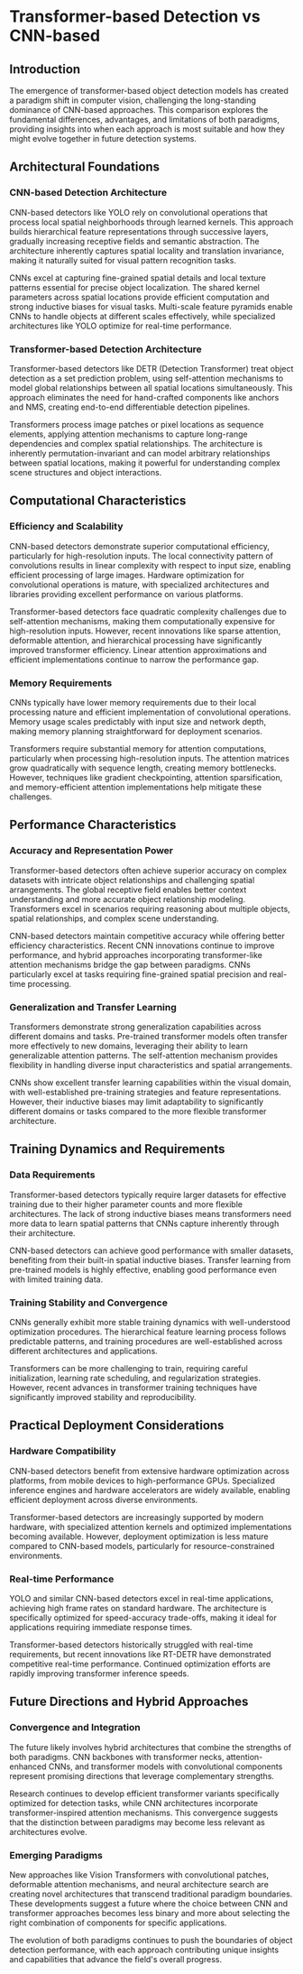 # Transformer-based Detection vs CNN-based

## Introduction

The emergence of transformer-based object detection models has created a paradigm shift in computer vision, challenging the long-standing dominance of CNN-based approaches. This comparison explores the fundamental differences, advantages, and limitations of both paradigms, providing insights into when each approach is most suitable and how they might evolve together in future detection systems.

## Architectural Foundations

### CNN-based Detection Architecture
CNN-based detectors like YOLO rely on convolutional operations that process local spatial neighborhoods through learned kernels. This approach builds hierarchical feature representations through successive layers, gradually increasing receptive fields and semantic abstraction. The architecture inherently captures spatial locality and translation invariance, making it naturally suited for visual pattern recognition tasks.

CNNs excel at capturing fine-grained spatial details and local texture patterns essential for precise object localization. The shared kernel parameters across spatial locations provide efficient computation and strong inductive biases for visual tasks. Multi-scale feature pyramids enable CNNs to handle objects at different scales effectively, while specialized architectures like YOLO optimize for real-time performance.

### Transformer-based Detection Architecture
Transformer-based detectors like DETR (Detection Transformer) treat object detection as a set prediction problem, using self-attention mechanisms to model global relationships between all spatial locations simultaneously. This approach eliminates the need for hand-crafted components like anchors and NMS, creating end-to-end differentiable detection pipelines.

Transformers process image patches or pixel locations as sequence elements, applying attention mechanisms to capture long-range dependencies and complex spatial relationships. The architecture is inherently permutation-invariant and can model arbitrary relationships between spatial locations, making it powerful for understanding complex scene structures and object interactions.

## Computational Characteristics

### Efficiency and Scalability
CNN-based detectors demonstrate superior computational efficiency, particularly for high-resolution inputs. The local connectivity pattern of convolutions results in linear complexity with respect to input size, enabling efficient processing of large images. Hardware optimization for convolutional operations is mature, with specialized architectures and libraries providing excellent performance on various platforms.

Transformer-based detectors face quadratic complexity challenges due to self-attention mechanisms, making them computationally expensive for high-resolution inputs. However, recent innovations like sparse attention, deformable attention, and hierarchical processing have significantly improved transformer efficiency. Linear attention approximations and efficient implementations continue to narrow the performance gap.

### Memory Requirements
CNNs typically have lower memory requirements due to their local processing nature and efficient implementation of convolutional operations. Memory usage scales predictably with input size and network depth, making memory planning straightforward for deployment scenarios.

Transformers require substantial memory for attention computations, particularly when processing high-resolution inputs. The attention matrices grow quadratically with sequence length, creating memory bottlenecks. However, techniques like gradient checkpointing, attention sparsification, and memory-efficient attention implementations help mitigate these challenges.

## Performance Characteristics

### Accuracy and Representation Power
Transformer-based detectors often achieve superior accuracy on complex datasets with intricate object relationships and challenging spatial arrangements. The global receptive field enables better context understanding and more accurate object relationship modeling. Transformers excel in scenarios requiring reasoning about multiple objects, spatial relationships, and complex scene understanding.

CNN-based detectors maintain competitive accuracy while offering better efficiency characteristics. Recent CNN innovations continue to improve performance, and hybrid approaches incorporating transformer-like attention mechanisms bridge the gap between paradigms. CNNs particularly excel at tasks requiring fine-grained spatial precision and real-time processing.

### Generalization and Transfer Learning
Transformers demonstrate strong generalization capabilities across different domains and tasks. Pre-trained transformer models often transfer more effectively to new domains, leveraging their ability to learn generalizable attention patterns. The self-attention mechanism provides flexibility in handling diverse input characteristics and spatial arrangements.

CNNs show excellent transfer learning capabilities within the visual domain, with well-established pre-training strategies and feature representations. However, their inductive biases may limit adaptability to significantly different domains or tasks compared to the more flexible transformer architecture.

## Training Dynamics and Requirements

### Data Requirements
Transformer-based detectors typically require larger datasets for effective training due to their higher parameter counts and more flexible architectures. The lack of strong inductive biases means transformers need more data to learn spatial patterns that CNNs capture inherently through their architecture.

CNN-based detectors can achieve good performance with smaller datasets, benefiting from their built-in spatial inductive biases. Transfer learning from pre-trained models is highly effective, enabling good performance even with limited training data.

### Training Stability and Convergence
CNNs generally exhibit more stable training dynamics with well-understood optimization procedures. The hierarchical feature learning process follows predictable patterns, and training procedures are well-established across different architectures and applications.

Transformers can be more challenging to train, requiring careful initialization, learning rate scheduling, and regularization strategies. However, recent advances in transformer training techniques have significantly improved stability and reproducibility.

## Practical Deployment Considerations

### Hardware Compatibility
CNN-based detectors benefit from extensive hardware optimization across platforms, from mobile devices to high-performance GPUs. Specialized inference engines and hardware accelerators are widely available, enabling efficient deployment across diverse environments.

Transformer-based detectors are increasingly supported by modern hardware, with specialized attention kernels and optimized implementations becoming available. However, deployment optimization is less mature compared to CNN-based models, particularly for resource-constrained environments.

### Real-time Performance
YOLO and similar CNN-based detectors excel in real-time applications, achieving high frame rates on standard hardware. The architecture is specifically optimized for speed-accuracy trade-offs, making it ideal for applications requiring immediate response times.

Transformer-based detectors historically struggled with real-time requirements, but recent innovations like RT-DETR have demonstrated competitive real-time performance. Continued optimization efforts are rapidly improving transformer inference speeds.

## Future Directions and Hybrid Approaches

### Convergence and Integration
The future likely involves hybrid architectures that combine the strengths of both paradigms. CNN backbones with transformer necks, attention-enhanced CNNs, and transformer models with convolutional components represent promising directions that leverage complementary strengths.

Research continues to develop efficient transformer variants specifically optimized for detection tasks, while CNN architectures incorporate transformer-inspired attention mechanisms. This convergence suggests that the distinction between paradigms may become less relevant as architectures evolve.

### Emerging Paradigms
New approaches like Vision Transformers with convolutional patches, deformable attention mechanisms, and neural architecture search are creating novel architectures that transcend traditional paradigm boundaries. These developments suggest a future where the choice between CNN and transformer approaches becomes less binary and more about selecting the right combination of components for specific applications.

The evolution of both paradigms continues to push the boundaries of object detection performance, with each approach contributing unique insights and capabilities that advance the field's overall progress.
